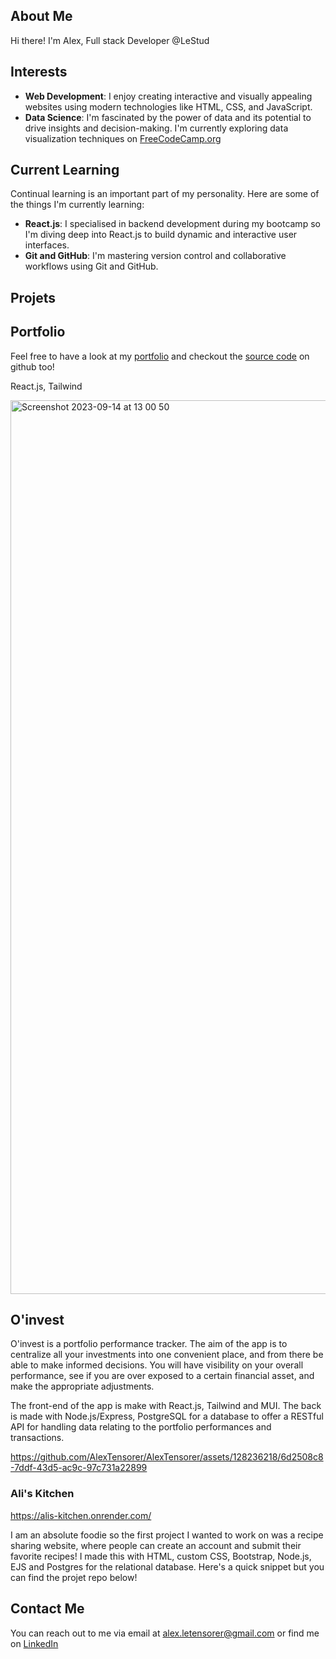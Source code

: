 ## About Me
Hi there! I'm Alex, Full stack Developer @LeStud

## Interests

- **Web Development**: I enjoy creating interactive and visually appealing websites using modern technologies like HTML, CSS, and JavaScript.
- **Data Science**: I'm fascinated by the power of data and its potential to drive insights and decision-making. I'm currently exploring data visualization techniques on [FreeCodeCamp.org](https://www.freecodecamp.org/learn/data-visualization/#data-visualization-with-d3)

## Current Learning
Continual learning is an important part of my personality. Here are some of the things I'm currently learning:

- **React.js**: I specialised in backend development during my bootcamp so I'm diving deep into React.js to build dynamic and interactive user interfaces.
- **Git and GitHub**: I'm mastering version control and collaborative workflows using Git and GitHub.

## Projets

## Portfolio

Feel free to have a look at my [portfolio](https://www.alex-tensorer.com/) and checkout the [source code](https://github.com/AlexTensorer/alt-portfolio) on github too!

React.js, Tailwind

<img width="1430" alt="Screenshot 2023-09-14 at 13 00 50" src="https://github.com/AlexTensorer/AlexTensorer/assets/128236218/68cdfbf7-91bf-4ecc-8a8a-13aa8f1086a2">

## O'invest

O'invest is a portfolio performance tracker. The aim of the app is to centralize all your investments into one convenient place, and from there be able to make informed decisions. You will have visibility on your overall performance, see if you are over exposed to a certain financial asset, and make the appropriate adjustments.

The front-end of the app is make with React.js, Tailwind and MUI.
The back is made with Node.js/Express, PostgreSQL for a database to offer a RESTful API for handling data relating to the portfolio performances and transactions.

https://github.com/AlexTensorer/AlexTensorer/assets/128236218/6d2508c8-7ddf-43d5-ac9c-97c731a22899



### Ali's Kitchen

https://alis-kitchen.onrender.com/

I am an absolute foodie so the first project I wanted to work on was a recipe sharing website, where people can create an account and submit their favorite recipes! I made this with HTML, custom CSS, Bootstrap, Node.js, EJS and Postgres for the relational database. Here's a quick snippet but you can find the projet repo below!


## Contact Me
You can reach out to me via email at alex.letensorer@gmail.com or find me on [LinkedIn](https://www.linkedin.com/in/alexandretensorer/)


